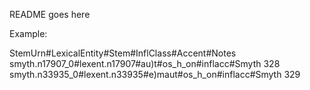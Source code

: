 README goes here


Example:

StemUrn#LexicalEntity#Stem#InflClass#Accent#Notes
smyth.n17907_0#lexent.n17907#au)t#os_h_on#inflacc#Smyth 328
smyth.n33935_0#lexent.n33935#e)maut#os_h_on#inflacc#Smyth 329
